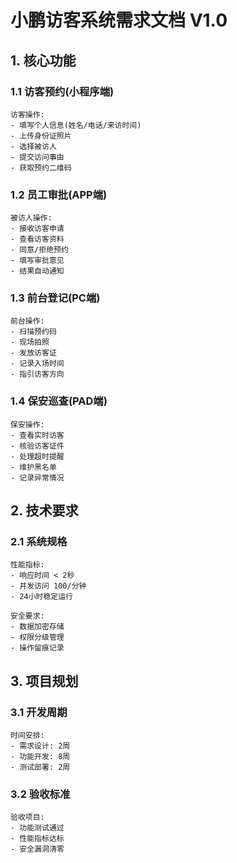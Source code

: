 # 小鹏访客系统需求文档 V1.0

## 1. 核心功能

### 1.1 访客预约(小程序端)
```
访客操作:
- 填写个人信息(姓名/电话/来访时间)
- 上传身份证照片
- 选择被访人
- 提交访问事由
- 获取预约二维码
```

### 1.2 员工审批(APP端)
```
被访人操作:
- 接收访客申请
- 查看访客资料
- 同意/拒绝预约 
- 填写审批意见
- 结果自动通知
```

### 1.3 前台登记(PC端)
```
前台操作:
- 扫描预约码
- 现场拍照
- 发放访客证
- 记录入场时间
- 指引访客方向
```

### 1.4 保安巡查(PAD端)
```
保安操作:
- 查看实时访客
- 核验访客证件
- 处理超时提醒
- 维护黑名单
- 记录异常情况
```

## 2. 技术要求

### 2.1 系统规格
```
性能指标:
- 响应时间 < 2秒
- 并发访问 100/分钟
- 24小时稳定运行

安全要求:
- 数据加密存储
- 权限分级管理
- 操作留痕记录
```

## 3. 项目规划

### 3.1 开发周期
```
时间安排:
- 需求设计: 2周
- 功能开发: 8周
- 测试部署: 2周
```

### 3.2 验收标准
```
验收项目:
- 功能测试通过
- 性能指标达标
- 安全漏洞清零
```